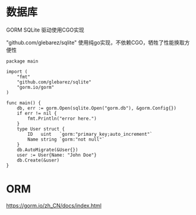 # 数据库
GORM SQLite 驱动使用CGO实现

"github.com/glebarez/sqlite" 使用纯go实现，不依赖CGO，牺牲了性能换取方便性

```golang
package main

import (
	"fmt"
	"github.com/glebarez/sqlite"
	"gorm.io/gorm"
)

func main() {
	db, err := gorm.Open(sqlite.Open("gorm.db"), &gorm.Config{})
	if err != nil {
		fmt.Println("error here.")
	}
	type User struct {
		ID   uint   `gorm:"primary_key;auto_increment"`
		Name string `gorm:"not null"`
	}
	db.AutoMigrate(&User{})
	user := User{Name: "John Doe"}
	db.Create(&user)
}
```
# ORM
https://gorm.io/zh_CN/docs/index.html
